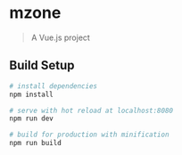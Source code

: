# mzone

> A Vue.js project

## Build Setup

``` bash
# install dependencies
npm install

# serve with hot reload at localhost:8080
npm run dev

# build for production with minification
npm run build